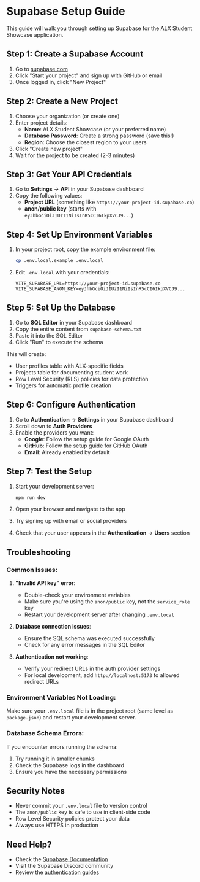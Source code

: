 # Supabase Setup Guide

This guide will walk you through setting up Supabase for the ALX Student Showcase application.

## Step 1: Create a Supabase Account

1. Go to [supabase.com](https://supabase.com)
2. Click "Start your project" and sign up with GitHub or email
3. Once logged in, click "New Project"

## Step 2: Create a New Project

1. Choose your organization (or create one)
2. Enter project details:
   - **Name**: ALX Student Showcase (or your preferred name)
   - **Database Password**: Create a strong password (save this!)
   - **Region**: Choose the closest region to your users
3. Click "Create new project"
4. Wait for the project to be created (2-3 minutes)

## Step 3: Get Your API Credentials

1. Go to **Settings** → **API** in your Supabase dashboard
2. Copy the following values:
   - **Project URL** (something like `https://your-project-id.supabase.co`)
   - **anon/public key** (starts with `eyJhbGciOiJIUzI1NiIsInR5cCI6IkpXVCJ9...`)

## Step 4: Set Up Environment Variables

1. In your project root, copy the example environment file:
   ```bash
   cp .env.local.example .env.local
   ```

2. Edit `.env.local` with your credentials:
   ```env
   VITE_SUPABASE_URL=https://your-project-id.supabase.co
   VITE_SUPABASE_ANON_KEY=eyJhbGciOiJIUzI1NiIsInR5cCI6IkpXVCJ9...
   ```

## Step 5: Set Up the Database

1. Go to **SQL Editor** in your Supabase dashboard
2. Copy the entire content from `supabase-schema.txt`
3. Paste it into the SQL Editor
4. Click "Run" to execute the schema

This will create:
- User profiles table with ALX-specific fields
- Projects table for documenting student work
- Row Level Security (RLS) policies for data protection
- Triggers for automatic profile creation

## Step 6: Configure Authentication

1. Go to **Authentication** → **Settings** in your Supabase dashboard
2. Scroll down to **Auth Providers**
3. Enable the providers you want:
   - **Google**: Follow the setup guide for Google OAuth
   - **GitHub**: Follow the setup guide for GitHub OAuth
   - **Email**: Already enabled by default

## Step 7: Test the Setup

1. Start your development server:
   ```bash
   npm run dev
   ```

2. Open your browser and navigate to the app
3. Try signing up with email or social providers
4. Check that your user appears in the **Authentication** → **Users** section

## Troubleshooting

### Common Issues:

1. **"Invalid API key" error**:
   - Double-check your environment variables
   - Make sure you're using the `anon/public` key, not the `service_role` key
   - Restart your development server after changing `.env.local`

2. **Database connection issues**:
   - Ensure the SQL schema was executed successfully
   - Check for any error messages in the SQL Editor

3. **Authentication not working**:
   - Verify your redirect URLs in the auth provider settings
   - For local development, add `http://localhost:5173` to allowed redirect URLs

### Environment Variables Not Loading:

Make sure your `.env.local` file is in the project root (same level as `package.json`) and restart your development server.

### Database Schema Errors:

If you encounter errors running the schema:
1. Try running it in smaller chunks
2. Check the Supabase logs in the dashboard
3. Ensure you have the necessary permissions

## Security Notes

- Never commit your `.env.local` file to version control
- The `anon/public` key is safe to use in client-side code
- Row Level Security policies protect your data
- Always use HTTPS in production

## Need Help?

- Check the [Supabase Documentation](https://supabase.com/docs)
- Visit the Supabase Discord community
- Review the [authentication guides](https://supabase.com/docs/guides/auth)